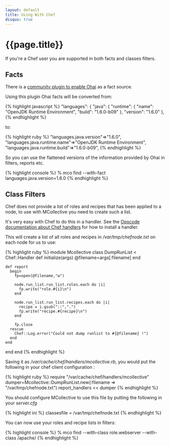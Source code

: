 ```yaml
---
layout: default
title: Using With Chef
disqus: true
---
```

[FactsOpsCodeOhai]: http://code.google.com/p/mcollective-plugins/wiki/FactsOpsCodeOhai
[OpscodeChefHandlers]: http://wiki.opscode.com/display/chef/Exception+and+Report+Handlers

# {{page.title}}

If you're a Chef user you are supported in both facts and classes filters.

## Facts
There is a [community plugin to enable Ohai][FactsOpsCodeOhai] as a fact source.

Using this plugin Ohai facts will be converted from:

{% highlight javascript %}
  "languages": {
    "java": {
      "runtime": {
        "name": "OpenJDK  Runtime Environment",
        "build": "1.6.0-b09"
      },
      "version": "1.6.0"
    },
{% endhighlight %}

to:

{% highlight ruby %}
 "languages.java.version"=>"1.6.0",
 "languages.java.runtime.name"=>"OpenJDK  Runtime Environment",
 "languages.java.runtime.build"=>"1.6.0-b09",
{% endhighlight %}

So you can use the flattened versions of the information provided by Ohai in filters, reports etc.

{% highlight console %}
% mco find --with-fact languages.java.version=1.6.0
{% endhighlight %}

## Class Filters
Chef does not provide a list of roles and recipes that has been applied to a node, to use with MCollective you need to create such a list.

It's very easy with Chef to do this in a handler. See the [Opscode documentation about Chef handlers][OpscodeChefHandlers] for how to install a handler.

This will create a list of all roles and recipes in _/var/tmp/chefnode.txt_ on each node for us to use:

{% highlight ruby %}
module Mcollective
  class DumpRunList < Chef::Handler
    def initialize(args)
      @filename=args[:filename]
    end

    def report
      begin
        fp=open(@filename,"w")

        node.run_list.run_list.roles.each do |i|
          fp.write("role.#{i}\n")
        end

        node.run_list.run_list.recipes.each do |i|
          recipe = i.gsub("::",".")
          fp.write("recipe.#{recipe}\n")
        end

        fp.close
      rescue
        Chef::Log.error("Could not dump runlist to #{@filename} !")
      end
    end
  end 
end
{% endhighlight %}

Saving it as _/var/cache/chef/handlers/mcollective.rb_, you would put the following in your chef client configuration :

{% highlight ruby %}
require "/var/cache/chef/handlers/mcollective"
dumper=Mcollective::DumpRunList.new(:filename => "/var/tmp/chefnode.txt")
report_handlers << dumper
{% endhighlight %}

You should configure MCollective to use this file by putting the following in your _server.cfg_

{% highlight ini %}
classesfile = /var/tmp/chefnode.txt
{% endhighlight %}

You can now use your roles and recipe lists in filters:

{% highlight console %}
% mco find --with-class role.webserver --with-class /apache/
{% endhighlight %}
